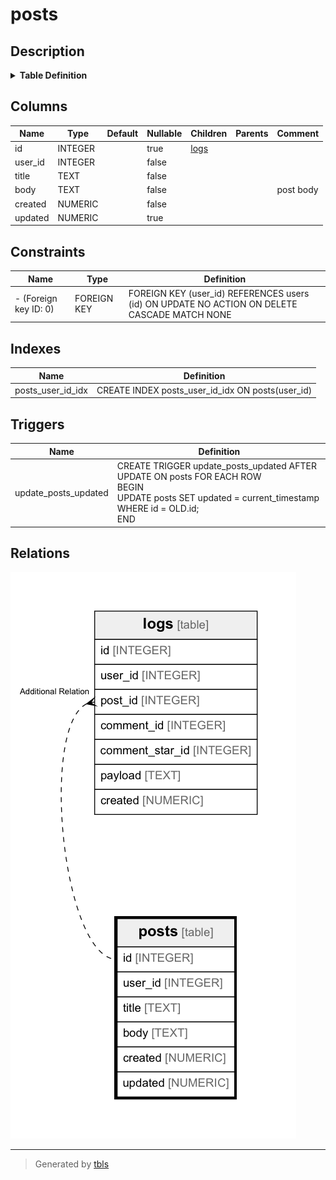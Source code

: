 # posts

## Description


<details>
<summary><strong>Table Definition</strong></summary>

```sql
CREATE TABLE posts (
  id INTEGER PRIMARY KEY AUTOINCREMENT,
  user_id INTEGER NOT NULL,
  title TEXT NOT NULL,
  body TEXT NOT NULL,
  created NUMERIC NOT NULL,
  updated NUMERIC,
  CONSTRAINT posts_user_id_fk FOREIGN KEY(user_id) REFERENCES users(id) MATCH NONE ON UPDATE NO ACTION ON DELETE CASCADE
)
```

</details>


## Columns

| Name | Type | Default | Nullable | Children | Parents | Comment |
| ---- | ---- | ------- | -------- | -------- | ------- | ------- |
| id | INTEGER |  | true | [logs](logs.md) |  |  |
| user_id | INTEGER |  | false |  |  |  |
| title | TEXT |  | false |  |  |  |
| body | TEXT |  | false |  |  | post body |
| created | NUMERIC |  | false |  |  |  |
| updated | NUMERIC |  | true |  |  |  |

## Constraints

| Name | Type | Definition |
| ---- | ---- | ---------- |
| - (Foreign key ID: 0) | FOREIGN KEY | FOREIGN KEY (user_id) REFERENCES users (id) ON UPDATE NO ACTION ON DELETE CASCADE MATCH NONE |

## Indexes

| Name | Definition |
| ---- | ---------- |
| posts_user_id_idx | CREATE INDEX posts_user_id_idx ON posts(user_id) |

## Triggers

| Name | Definition |
| ---- | ---------- |
| update_posts_updated | CREATE TRIGGER update_posts_updated AFTER UPDATE ON posts FOR EACH ROW<br>BEGIN<br>  UPDATE posts SET updated = current_timestamp WHERE id = OLD.id;<br>END |

## Relations

![er](posts.png)

---

> Generated by [tbls](https://github.com/k1LoW/tbls)